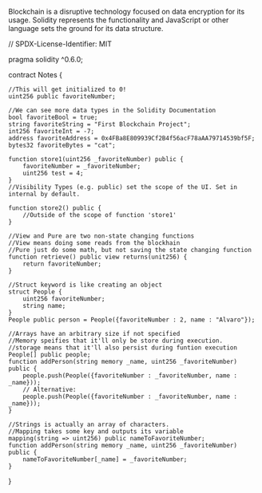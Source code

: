 Blockchain is a disruptive technology focused on data encryption for its usage. Solidity represents the functionality and JavaScript or other language sets the ground for its data structure.

// SPDX-License-Identifier: MIT

pragma solidity ^0.6.0;

contract Notes {

    //This will get initialized to 0!
    uint256 public favoriteNumber;

    //We can see more data types in the Solidity Documentation
    bool favoriteBool = true;
    string favoriteString = "First Blockchain Project";
    int256 favoriteInt = -7;
    address favoriteAddress = 0x4FBa8E809939Cf2B4f56acF78aAA79714539bf5F;
    bytes32 favoriteBytes = "cat";

    function store1(uint256 _favoriteNumber) public {
        favoriteNumber = _favoriteNumber;
        uint256 test = 4;
    }
    //Visibility Types (e.g. public) set the scope of the UI. Set in internal by default.

    function store2() public {
        //Outside of the scope of function 'store1'
    }

    //View and Pure are two non-state changing functions
    //View means doing some reads from the blockhain
    //Pure just do some math, but not saving the state changing function 
    function retrieve() public view returns(unit256) {
        return favoriteNumber;
    }

    //Struct keyword is like creating an object
    struct People {
        uint256 favoriteNumber;
        string name;
    }
    People public person = People({favoriteNumber : 2, name : "Alvaro"});

    //Arrays have an arbitrary size if not specified
    //Memory speifies that it'll only be store during execution.
    //storage means that it'll also persist during funtion execution
    People[] public people;
    function addPerson(string memory _name, uint256 _favoriteNumber) public {
        people.push(People({favoriteNumber : _favoriteNumber, name : _name}));
        // Alternative:
        people.push(People({favoriteNumber : _favoriteNumber, name : _name}));
    }

    //Strings is actually an array of characters.
    //Mapping takes some key and outputs its variable
    mapping(string => uint256) public nameToFavoriteNumber;
    function addPerson(string memory _name, uint256 _favoriteNumber) public {
        nameToFavoriteNumber[_name] = _favoriteNumber;
    }
}

